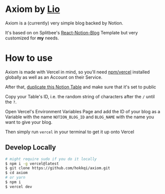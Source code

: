 # Axiom by [Lio](https://himbo.cat)

Axiom is a (currently) very simple blog backed by Notion.

It's based on on Splitbee's [React-Notion-Blog](https://github.com/splitbee/react-notion-blog) Template but very customized for **my** needs.



# How to use

Axiom is made with Vercel in mind, so you'll need [npm/vercel](https://npm.im/vercel) installed globally as well as an Account on their Service.

After that, [duplicate this Notion Table](https://www.notion.so/36422d8e13ef4967920b3064082b497e?v=7c778d4058344725875a50e444797df4) and make sure that it's set to public


Copy your Table's ID, i.e. the random string of characters after the `/` until the `?`.

Open Vercel's Environment Variables Page and add the ID of your blog as a Variable with the name `NOTION_BLOG_ID` and `BLOG_NAME` with the name you want to give your blog.

Then simply run `vercel` in your terminal to get it up onto Vercel


## Develop Locally

```bash
# might require sudo if you do it locally
$ npm i -g vercel@latest
$ git clone https://github.com/hokkqi/axiom.git
$ cd axiom
# or yarn
$ npm i
$ vercel dev
```